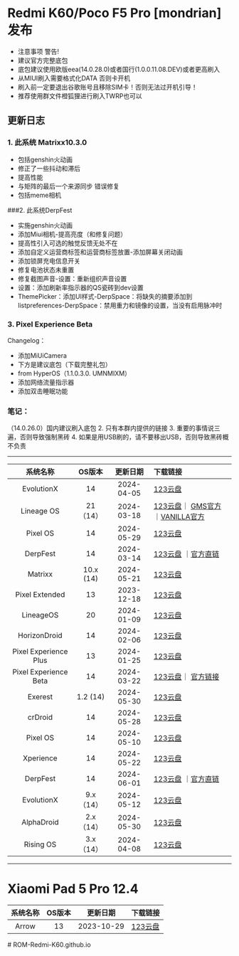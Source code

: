  #   Redmi K60/Poco F5 Pro [mondrian] 发布 
- 注意事项 警告! 
- 建议官方完整底包 
- 底包建议使用欧版eea(14.0.28.0)或者国行(1.0.0.11.08.DEV)或者更高刷入 
- 从MIUI刷入需要格式化DATA 否则卡开机 
- 刷入前一定要退出谷歌账号且移除SIM卡！否则无法过开机引导！ 
- 推荐使用群文件橙狐狸进行刷入TWRP也可以 
##  更新日志 
### 1. 此系统 Matrixx10.3.0 
- 包括genshin火动画  
- 修正了一些抖动和滞后 
- 提高性能 
- 与矩阵的最后一个来源同步 
  错误修复 
- 包括meme相机 


 ###2. 此系统DerpFest 
- 实施genshin火动画 
- 添加Miui相机-提高亮度（和修复问题） 
- 提高性引入可选的触觉反馈无处不在 
- 添加自定义运营商标签和运营商标签放置-添加屏幕关闭动画 
- 添加锁屏充电信息开关 
- 修复电池状态未重置 
- 修复截图声音-设置：重新组织声音设置 
- 设置：添加刷新率指示器的QS瓷砖到dev设置 
- ThemePicker：添加UI样式-DerpSpace：将缺失的摘要添加到listpreferences-DerpSpace：禁用重力和镜像的设置，当没有启用脉冲时 



### 3. Pixel Experience Beta  
Changelog： 
- 添加MiUiCamera  
- 下方是建议底包（下载完整礼包） 
- from HyperOS（1.1.0.3.0. UMNMIXM） 
- 添加网络流量指示器 
- 添加双击睡眠功能 
### 笔记： 
（14.0.26.0）国内建议刷入底包 
2. 只有本群内提供的链接
3. 重要的事情说三遍，否则导致强制黑砖
4. 如果是用USB刷的，请不要移出USB，否则导致黑砖概不负责

---

|       系统名称        | OS版本 |  更新日期  | 下载链接 |
| :-----------------:  |:----: | :-------: | :----- |
|      EvolutionX                           |   14      | 2024-04-05  | [123云盘](https://www.123pan.com/s/ZSzRVv-lQTPh)|
|      Lineage OS       |   21（14）   | 2024-03-18  | [123云盘](https://www.123pan.com/s/ZSzRVv-lQTPh)｜ [GMS官方](https://miracle.girlswithout.top/arian/lineage-20/mondrian/) ｜[VANILLA官方](https://github.com/arian-ota/ota/releases) |
|       Pixel OS        |   14   | 2024-05-29 | [123云盘](https://www.123pan.com/s/ZSzRVv-lQTPh)             |
|       DerpFest        |   14   | 2024-03-14 | [123云盘](https://www.123pan.com/s/ZSzRVv-lQTPh) ｜[官方直链](https://kota.klozz.dev/mondrian/DerpFest-14-Official-Stable-mondrian-20240314.zip) |
|        Matrixx        |  10.x (14)  | 2024-05-21 | [123云盘 ](https://www.123pan.com/s/ZSzRVv-lQTPh)             |
|    Pixel Extended     |   13   | 2023-12-18 | [123云盘](https://www.123pan.com/s/ZSzRVv-lQTPh)             |
|       LineageOS       |   20   | 2024-01-09 | [123云盘](https://www.123pan.com/s/ZSzRVv-lQTPh)             |
|     HorizonDroid      |   14   | 2024-02-06 | [123云盘](https://www.123pan.com/s/ZSzRVv-lQTPh)             |
| Pixel Experience Plus |   13   | 2024-01-25 | [123云盘](https://www.123pan.com/s/ZSzRVv-lQTPh)             |
| Pixel Experience Beta |   14   | 2024-03-22  | [123云盘](https://www.123pan.com/s/ZSzRVv-lQTPh)｜ [官方链接](https://sourceforge.net/projects/silent-mondrian/files/PixelExperience/fourteen/2024-03-20/PixelExperience_mondrian-14.0-20240320-1702-BETA.zip/download)                     |
|     Exerest      |   1.2 (14)  | 2024-05-30 | [123云盘](https://www.123pan.com/s/ZSzRVv-lQTPh)             |
|     crDroid      |   14   | 2024-05-28 | [123云盘](https://www.123pan.com/s/ZSzRVv-lQTPh)             |
|     Pixel OS     |   14   | 2024-05-10 | [123云盘](https://www.123pan.com/s/ZSzRVv-lQTPh)             |
|     Xperience    |   14   | 2024-05-22 | [123云盘](https://www.123pan.com/s/ZSzRVv-lQTPh)               |
|       DerpFest    |   14   | 2024-06-01 | [123云盘](https://www.123pan.com/s/ZSzRVv-lQTPh) ｜[官方直链](http://s1008130569.onlinehome.mx/klozz/downloads/DerpFest-14-Official-Stable-mondrian-20240601.zip) |
|  EvolutionX    |   9.x（14） | 2024-05-12 | [123云盘](https://www.123pan.com/s/ZSzRVv-lQTPh)               |
|     AlphaDroid    |   2.x（14）  | 2024-05-30 | [123云盘](https://www.123pan.com/s/ZSzRVv-lQTPh)               |
|     Rising OS    |   3.x（14）  | 2024-04-08 | [123云盘](https://www.123pan.com/s/ZSzRVv-lQTPh)               |
---
 #              Xiaomi Pad 5 Pro 12.4
|       系统名称        | OS版本 |  更新日期  | 下载链接 |
| :-----------------:  |:----: | :-------: | :----- |
|     Arrow    |   13   | 2023-10-29 | [123云盘](https://www.123pan.com/s/ZSzRVv-lQTPh)               |
#   R O M - R e d m i - K 6 0 . g i t h u b . i o 
 
 
